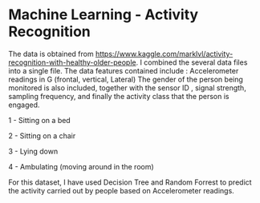 # Machine Learning - Activity Recognition
The data is obtained from https://www.kaggle.com/marklvl/activity-recognition-with-healthy-older-people. I combined the several data files into a single file. The data features contained include : Accelerometer readings in G (frontal, vertical, Lateral) The gender of the person being monitored is also included, together with the sensor ID , signal strength, sampling frequency, and finally the activity class that the person is engaged.

1 - Sitting on a bed

2 - Sitting on a chair

3 - Lying down

4 - Ambulating (moving around in the room)

For this dataset, I have used Decision Tree and Random Forrest to predict the activity carried out by people based on Accelerometer readings.

